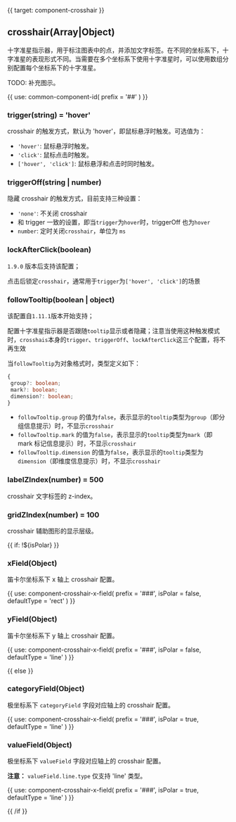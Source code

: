 {{ target: component-crosshair }}

## crosshair(Array|Object)

十字准星指示器，用于标注图表中的点，并添加文字标签。在不同的坐标系下，十字准星的表现形式不同。当需要在多个坐标系下使用十字准星时，可以使用数组分别配置每个坐标系下的十字准星。

TODO: 补充图示。

{{ use: common-component-id(
  prefix = '##'
) }}

### trigger(string) = 'hover'

crosshair 的触发方式，默认为 'hover'，即鼠标悬浮时触发。可选值为：

- `'hover'`: 鼠标悬浮时触发。
- `'click'`: 鼠标点击时触发。
- `['hover', 'click']`: 鼠标悬浮和点击时同时触发。

### triggerOff(string | number)

隐藏 crosshair 的触发方式，目前支持三种设置：

- `'none'`: 不关闭 crosshair
- 和 trigger 一致的设置，即当`trigger`为`hover`时，triggerOff 也为`hover`
- `number`: 定时关闭`crosshair`，单位为 `ms`

### lockAfterClick(boolean)

`1.9.0` 版本后支持该配置；

点击后锁定`crosshair`，通常用于`trigger`为`['hover', 'click']`的场景

### followTooltip(boolean | object)

该配置自`1.11.1`版本开始支持；

配置十字准星指示器是否跟随`tooltip`显示或者隐藏；注意当使用这种触发模式时，`crosshais`本身的`trigger`、`triggerOff`、`lockAfterClick`这三个配置，将不再生效

当`followTooltip`为对象格式时，类型定义如下：

```ts
{
 group?: boolean;
 mark?: boolean;
 dimension?: boolean;
}
```

- `followTooltip.group` 的值为`false`，表示显示的`tooltip`类型为`group`（即分组信息提示）时，不显示`crosshair`
- `followTooltip.mark` 的值为`false`，表示显示的`tooltip`类型为`mark`（即 mark 标记信息提示）时，不显示`crosshair`
- `followTooltip.dimension` 的值为`false`，表示显示的`tooltip`类型为`dimension`（即维度信息提示）时，不显示`crosshair`

### labelZIndex(number) = 500

crosshair 文字标签的 z-index。

### gridZIndex(number) = 100

crosshair 辅助图形的显示层级。

{{ if: !${isPolar} }}

### xField(Object)

笛卡尔坐标系下 x 轴上 crosshair 配置。

{{ use: component-crosshair-x-field(
  prefix = '###',
  isPolar = false,
  defaultType = 'rect'
) }}

### yField(Object)

笛卡尔坐标系下 y 轴上 crosshair 配置。

{{ use: component-crosshair-x-field(
  prefix = '###',
  isPolar = false,
  defaultType = 'line'
) }}

{{ else }}

### categoryField(Object)

极坐标系下 `categoryField` 字段对应轴上的 crosshair 配置。

{{ use: component-crosshair-x-field(
  prefix = '###',
  isPolar = true,
  defaultType = 'line'
) }}

### valueField(Object)

极坐标系下 `valueField` 字段对应轴上的 crosshair 配置。

**注意：** `valueField.line.type` 仅支持 'line' 类型。

{{ use: component-crosshair-x-field(
  prefix = '###',
  isPolar = true,
  defaultType = 'line'
) }}

{{ /if }}
